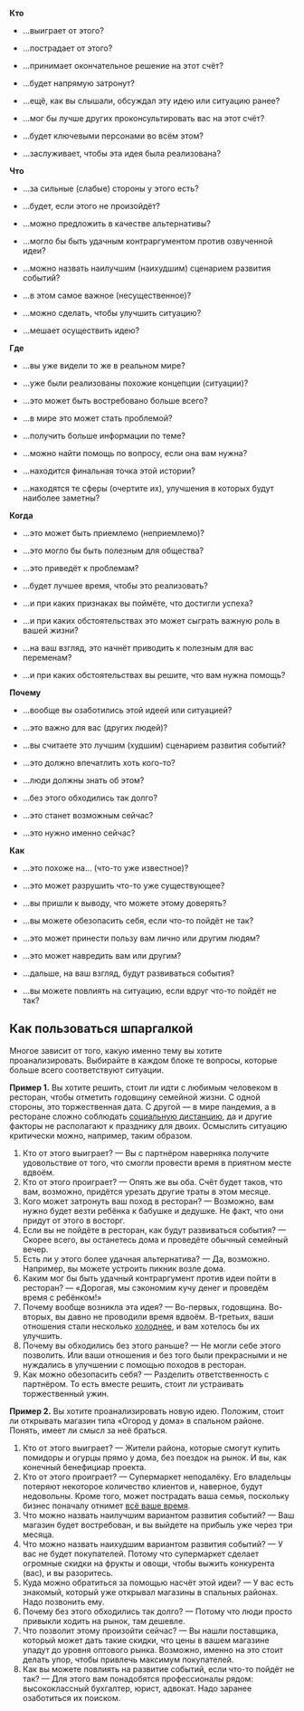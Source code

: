**Кто**

-   …выиграет от этого?
-   …пострадает от этого?
-   …принимает окончательное решение на этот счёт?
-   …будет напрямую затронут?

-   …ещё, как вы слышали, обсуждал эту идею или ситуацию ранее?
-   …мог бы лучше других проконсультировать вас на этот счёт?
-   …будет ключевыми персонами во всём этом?
-   …заслуживает, чтобы эта идея была реализована?

**Что**

-   …за сильные (слабые) стороны у этого есть?
-   …будет, если этого не произойдёт?
-   …можно предложить в качестве альтернативы?
-   …могло бы быть удачным контраргументом против озвученной идеи?

-   …можно назвать наилучшим (наихудшим) сценарием развития событий?
-   …в этом самое важное (несущественное)?
-   …можно сделать, чтобы улучшить ситуацию?
-   …мешает осуществить идею?

**Где**

-   …вы уже видели то же в реальном мире?
-   …уже были реализованы похожие концепции (ситуации)?
-   …это может быть востребовано больше всего?
-   …в мире это может стать проблемой?

-   …получить больше информации по теме?
-   …можно найти помощь по вопросу, если она вам нужна?
-   …находится финальная точка этой истории?
-   …находятся те сферы (очертите их), улучшения в которых будут наиболее заметны?

**Когда**

-   …это может быть приемлемо (неприемлемо)?
-   …это могло бы быть полезным для общества?
-   …это приведёт к проблемам?
-   …будет лучшее время, чтобы это реализовать?

-   …и при каких признаках вы поймёте, что достигли успеха?
-   …и при каких обстоятельствах это может сыграть важную роль в вашей жизни?
-   …на ваш взгляд, это начнёт приводить к полезным для вас переменам?
-   …и при каких обстоятельствах вы решите, что вам нужна помощь?

**Почему**

-   …вообще вы озаботились этой идеей или ситуацией?
-   …это важно для вас (других людей)?
-   …вы считаете это лучшим (худшим) сценарием развития событий?
-   …это должно впечатлить хоть кого-то?

-   …люди должны знать об этом?
-   …без этого обходились так долго?
-   …это станет возможным сейчас?
-   …это нужно именно сейчас?

**Как**

-   …это похоже на… (что-то уже известное)?
-   …это может разрушить что-то уже существующее?
-   …вы пришли к выводу, что можете этому доверять?
-   …вы можете обезопасить себя, если что-то пойдёт не так?

-   …это может принести пользу вам лично или другим людям?
-   …это может навредить вам или другим?
-   …дальше, на ваш взгляд, будут развиваться события?
-   …вы можете повлиять на ситуацию, если вдруг что-то пойдёт не так?

## Как пользоваться шпаргалкой

Многое зависит от того, какую именно тему вы хотите проанализировать. Выбирайте в каждом блоке те вопросы, которые больше всего соответствуют ситуации.

**Пример 1.**  Вы хотите решить, стоит ли идти с любимым человеком в ресторан, чтобы отметить годовщину семейной жизни. С одной стороны, это торжественная дата. С другой — в мире пандемия, а в ресторане сложно соблюдать  [социальную дистанцию](https://lifehacker.ru/riski-publichnyx-mest/ "Опасно ли посещать публичные места и семейные праздники во время пандемии: мнение эксперта"), да и другие факторы не располагают к празднику для двоих. Осмыслить ситуацию критически можно, например, таким образом.

1.  Кто от этого выиграет? — Вы с партнёром наверняка получите удовольствие от того, что смогли провести время в приятном месте вдвоём.
2.  Кто от этого проиграет? — Опять же вы оба. Счёт будет таков, что вам, возможно, придётся урезать другие траты в этом месяце.
3.  Кого может затронуть ваш поход в ресторан? — Возможно, вам нужно будет везти ребёнка к бабушке и дедушке. Не факт, что они придут от этого в восторг.
4.  Если вы не пойдёте в ресторан, как будут развиваться события? — Скорее всего, вы останетесь дома и проведёте обычный семейный вечер.
5.  Есть ли у этого более удачная альтернатива? — Да, возможно. Например, вы можете устроить пикник возле дома.
6.  Каким мог бы быть удачный контраргумент против идеи пойти в ресторан? — «Дорогая, мы сэкономим кучу денег и проведём время с ребёнком!»
7.  Почему вообще возникла эта идея? — Во-первых, годовщина. Во-вторых, вы давно не проводили время вдвоём. В-третьих, ваши отношения стали несколько  [холоднее](https://lifehacker.ru/kazhetsya-vas-razlyubili/ "Что делать, если кажется, что вас разлюбили"), и вам хотелось бы их улучшить.
8.  Почему вы обходились без этого раньше? — Не могли себе этого позволить. Или ваши отношения и без того были прекрасными и не нуждались в улучшении с помощью походов в ресторан.
9.  Как можно обезопасить себя? — Разделить ответственность с партнёром. То есть вместе решить, стоит ли устраивать торжественный ужин.

**Пример 2.** Вы хотите проанализировать новую идею. Положим, стоит ли открывать магазин типа «Огород у дома» в спальном районе. Понять, имеет ли смысл за неё браться.

1.  Кто от этого выиграет? — Жители района, которые смогут купить помидоры и огурцы прямо у дома, без поездок на рынок. И вы, как конечный бенефициар проекта.
2.  Кто от этого проиграет? — Супермаркет неподалёку. Его владельцы потеряют некоторое количество клиентов и, наверное, будут недовольны. Кроме того, может пострадать ваша семья, поскольку бизнес поначалу отнимет  [всё ваше время](https://lifehacker.ru/balans-mezhdu-rabotoj-i-lichnoj-zhiznyu/ "4 причины помнить о балансе между работой и личной жизнью").
3.  Что можно назвать наилучшим вариантом развития событий? — Ваш магазин будет востребован, и вы выйдете на прибыль уже через три месяца.
4.  Что можно назвать наихудшим вариантом развития событий? — У вас не будет покупателей. Потому что супермаркет сделает огромные скидки на фрукты и овощи, чтобы выжить конкурента (вас), и вы разоритесь.
5.  Куда можно обратиться за помощью насчёт этой идеи? — У вас есть знакомый, который уже открывал магазины в спальных районах. Надо позвонить ему.
6.  Почему без этого обходились так долго? — Потому что люди просто привыкли ходить на рынок, там дешевле.
7.  Что позволит этому произойти сейчас? — Вы нашли поставщика, который может дать такие скидки, что цены в вашем магазине упадут до уровня оптового рынка. Возможно, именно на это стоит делать упор, чтобы привлечь максимум покупателей.
8.  Как вы можете повлиять на развитие событий, если что-то пойдёт не так? — Для этого вам понадобятся профессионалы рядом: высококлассный бухгалтер, юрист, адвокат. Надо заранее озаботиться их поиском.
